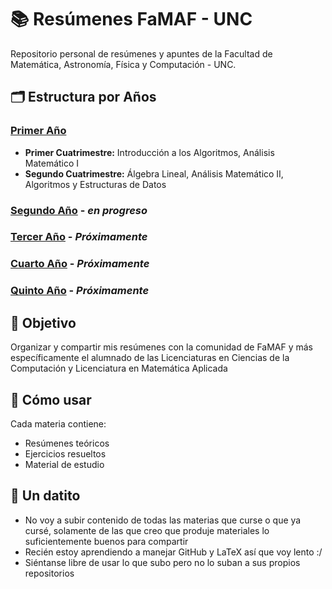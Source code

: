 # 📚 Resúmenes FaMAF - UNC

Repositorio personal de resúmenes y apuntes de la Facultad de Matemática, Astronomía, Física y Computación - UNC.

## 🗂️ Estructura por Años

### [Primer Año](./primer-año/)
- **Primer Cuatrimestre:** Introducción a los Algoritmos, Análisis Matemático I
- **Segundo Cuatrimestre:** Álgebra Lineal, Análisis Matemático II, Algoritmos y Estructuras de Datos

### [Segundo Año](./segundo-año/) - *en progreso*
### [Tercer Año](./tercer-año/) - *Próximamente*
### [Cuarto Año](./cuarto-año/) - *Próximamente*
### [Quinto Año](./quinto-año/) - *Próximamente*


## 🎯 Objetivo
Organizar y compartir mis resúmenes con la comunidad de FaMAF y más específicamente el alumnado de las Licenciaturas en Ciencias de la Computación y Licenciatura en Matemática Aplicada 

## 📖 Cómo usar
Cada materia contiene:
- Resúmenes teóricos
- Ejercicios resueltos  
- Material de estudio


## 📖 Un datito
 - No voy a subir contenido de todas las materias que curse o que ya cursé, solamente de las que creo que produje materiales lo suficientemente buenos para compartir
 - Recién estoy aprendiendo a manejar GitHub y LaTeX así que voy lento :/
 - Siéntanse libre de usar lo que subo pero no lo suban a sus propios repositorios
